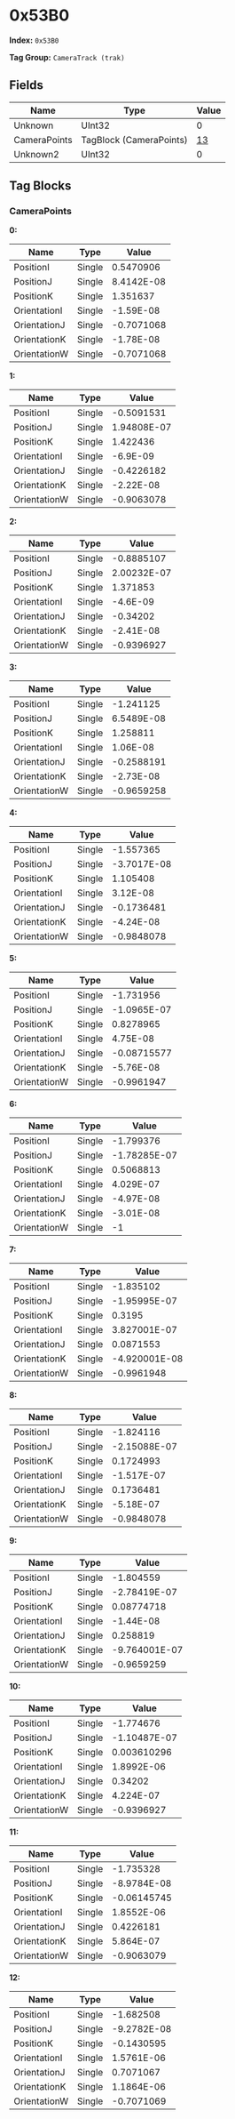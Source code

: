 # 0x53B0

**Index:** ```0x53B0```

**Tag Group:** ```CameraTrack (trak)```

## Fields

Name	| Type	| Value
---	|---	|---	|
Unknown	|UInt32	|0
CameraPoints	|TagBlock (CameraPoints)	|[13](#camerapoints)
Unknown2	|UInt32	|0


## Tag Blocks

### CameraPoints

**0:**

Name	| Type	| Value
---	|---	|---	|
PositionI	|Single	|0.5470906
PositionJ	|Single	|8.4142E-08
PositionK	|Single	|1.351637
OrientationI	|Single	|-1.59E-08
OrientationJ	|Single	|-0.7071068
OrientationK	|Single	|-1.78E-08
OrientationW	|Single	|-0.7071068


**1:**

Name	| Type	| Value
---	|---	|---	|
PositionI	|Single	|-0.5091531
PositionJ	|Single	|1.94808E-07
PositionK	|Single	|1.422436
OrientationI	|Single	|-6.9E-09
OrientationJ	|Single	|-0.4226182
OrientationK	|Single	|-2.22E-08
OrientationW	|Single	|-0.9063078


**2:**

Name	| Type	| Value
---	|---	|---	|
PositionI	|Single	|-0.8885107
PositionJ	|Single	|2.00232E-07
PositionK	|Single	|1.371853
OrientationI	|Single	|-4.6E-09
OrientationJ	|Single	|-0.34202
OrientationK	|Single	|-2.41E-08
OrientationW	|Single	|-0.9396927


**3:**

Name	| Type	| Value
---	|---	|---	|
PositionI	|Single	|-1.241125
PositionJ	|Single	|6.5489E-08
PositionK	|Single	|1.258811
OrientationI	|Single	|1.06E-08
OrientationJ	|Single	|-0.2588191
OrientationK	|Single	|-2.73E-08
OrientationW	|Single	|-0.9659258


**4:**

Name	| Type	| Value
---	|---	|---	|
PositionI	|Single	|-1.557365
PositionJ	|Single	|-3.7017E-08
PositionK	|Single	|1.105408
OrientationI	|Single	|3.12E-08
OrientationJ	|Single	|-0.1736481
OrientationK	|Single	|-4.24E-08
OrientationW	|Single	|-0.9848078


**5:**

Name	| Type	| Value
---	|---	|---	|
PositionI	|Single	|-1.731956
PositionJ	|Single	|-1.0965E-07
PositionK	|Single	|0.8278965
OrientationI	|Single	|4.75E-08
OrientationJ	|Single	|-0.08715577
OrientationK	|Single	|-5.76E-08
OrientationW	|Single	|-0.9961947


**6:**

Name	| Type	| Value
---	|---	|---	|
PositionI	|Single	|-1.799376
PositionJ	|Single	|-1.78285E-07
PositionK	|Single	|0.5068813
OrientationI	|Single	|4.029E-07
OrientationJ	|Single	|-4.97E-08
OrientationK	|Single	|-3.01E-08
OrientationW	|Single	|-1


**7:**

Name	| Type	| Value
---	|---	|---	|
PositionI	|Single	|-1.835102
PositionJ	|Single	|-1.95995E-07
PositionK	|Single	|0.3195
OrientationI	|Single	|3.827001E-07
OrientationJ	|Single	|0.0871553
OrientationK	|Single	|-4.920001E-08
OrientationW	|Single	|-0.9961948


**8:**

Name	| Type	| Value
---	|---	|---	|
PositionI	|Single	|-1.824116
PositionJ	|Single	|-2.15088E-07
PositionK	|Single	|0.1724993
OrientationI	|Single	|-1.517E-07
OrientationJ	|Single	|0.1736481
OrientationK	|Single	|-5.18E-07
OrientationW	|Single	|-0.9848078


**9:**

Name	| Type	| Value
---	|---	|---	|
PositionI	|Single	|-1.804559
PositionJ	|Single	|-2.78419E-07
PositionK	|Single	|0.08774718
OrientationI	|Single	|-1.44E-08
OrientationJ	|Single	|0.258819
OrientationK	|Single	|-9.764001E-07
OrientationW	|Single	|-0.9659259


**10:**

Name	| Type	| Value
---	|---	|---	|
PositionI	|Single	|-1.774676
PositionJ	|Single	|-1.10487E-07
PositionK	|Single	|0.003610296
OrientationI	|Single	|1.8992E-06
OrientationJ	|Single	|0.34202
OrientationK	|Single	|4.224E-07
OrientationW	|Single	|-0.9396927


**11:**

Name	| Type	| Value
---	|---	|---	|
PositionI	|Single	|-1.735328
PositionJ	|Single	|-8.9784E-08
PositionK	|Single	|-0.06145745
OrientationI	|Single	|1.8552E-06
OrientationJ	|Single	|0.4226181
OrientationK	|Single	|5.864E-07
OrientationW	|Single	|-0.9063079


**12:**

Name	| Type	| Value
---	|---	|---	|
PositionI	|Single	|-1.682508
PositionJ	|Single	|-9.2782E-08
PositionK	|Single	|-0.1430595
OrientationI	|Single	|1.5761E-06
OrientationJ	|Single	|0.7071067
OrientationK	|Single	|1.1864E-06
OrientationW	|Single	|-0.7071069


